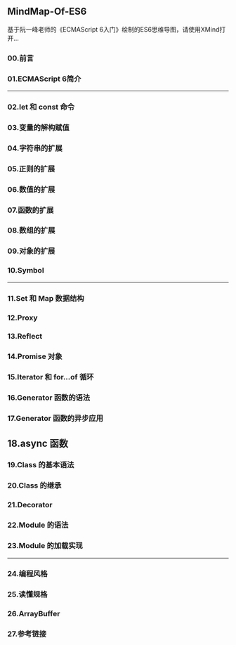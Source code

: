 MindMap-Of-ES6
-----------
基于阮一峰老师的《ECMAScript 6入门》绘制的ES6思维导图，请使用XMind打开...

### 00.前言
### 01.ECMAScript 6简介
--------
### 02.let 和 const 命令
### 03.变量的解构赋值
### 04.字符串的扩展
### 05.正则的扩展
### 06.数值的扩展
### 07.函数的扩展
### 08.数组的扩展
### 09.对象的扩展
### 10.Symbol
----------
### 11.Set 和 Map 数据结构
### 12.Proxy
### 13.Reflect
### 14.Promise 对象
### 15.Iterator 和 for...of 循环
### 16.Generator 函数的语法
### 17.Generator 函数的异步应用
## 18.async 函数
### 19.Class 的基本语法
### 20.Class 的继承
### 21.Decorator
### 22.Module 的语法
### 23.Module 的加载实现
-------------
### 24.编程风格
### 25.读懂规格
### 26.ArrayBuffer
### 27.参考链接
